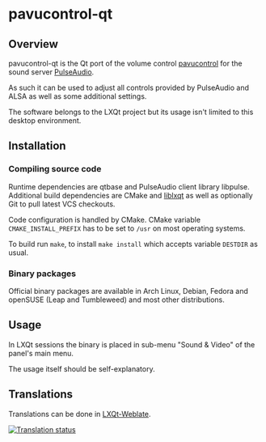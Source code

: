 # pavucontrol-qt

## Overview

pavucontrol-qt is the Qt port of the volume control [pavucontrol](https://freedesktop.org/software/pulseaudio/pavucontrol/) for the sound server [PulseAudio](https://www.freedesktop.org/wiki/Software/PulseAudio/).   

As such it can be used to adjust all controls provided by PulseAudio and ALSA as well as some additional settings.   

The software belongs to the LXQt project but its usage isn't limited to this desktop environment.   

## Installation

### Compiling source code

Runtime dependencies are qtbase and PulseAudio client library libpulse.   
Additional build dependencies are CMake and [liblxqt](https://github.com/lxqt/liblxqt) as well as optionally Git to pull latest VCS checkouts. 

Code configuration is handled by CMake. CMake variable `CMAKE_INSTALL_PREFIX` has to be set to `/usr` on most operating systems.   

To build run `make`, to install `make install` which accepts variable `DESTDIR` as usual.   

### Binary packages

Official binary packages are available in Arch Linux, Debian, Fedora and openSUSE (Leap and Tumbleweed) and most other distributions.

## Usage

In LXQt sessions the binary is placed in sub-menu "Sound & Video" of the panel's main menu.   

The usage itself should be self-explanatory.


## Translations

Translations can be done in [LXQt-Weblate](https://translate.lxqt-project.org/projects/lxqt-configuration/pavucontrol-qt/).

<a href="https://translate.lxqt-project.org/projects/lxqt-configuration/pavucontrol-qt/">
<img src="https://translate.lxqt-project.org/widgets/lxqt-configuration/-/pavucontrol-qt/multi-auto.svg" alt="Translation status" />
</a>
